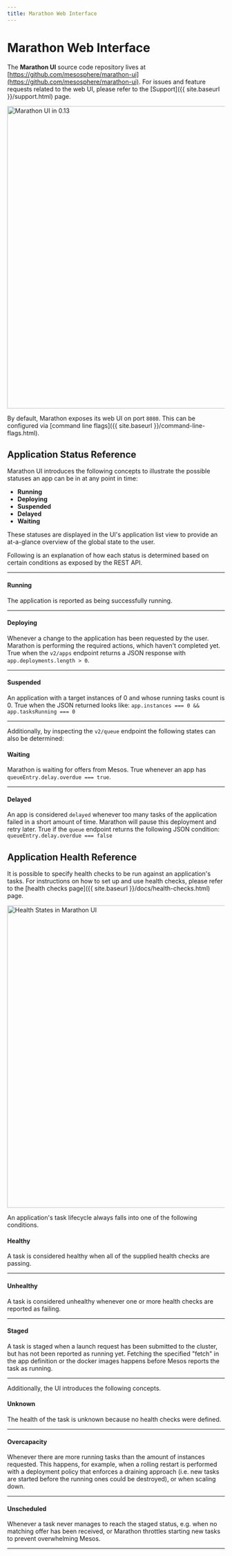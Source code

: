 ```yaml
---
title: Marathon Web Interface
---
```


# Marathon Web Interface

The **Marathon UI** source code repository lives at [https://github.com/mesosphere/marathon-ui](https://github.com/mesosphere/marathon-ui).
For issues and feature requests related to the web UI, please refer to the [Support]({{ site.baseurl }}/support.html) page.

<img src="{{ site.baseurl }}/img/marathon-ui-0.13.png" width="700" alt="Marathon UI in 0.13">

By default, Marathon exposes its web UI on port `8080`. This can be configured
via [command line flags]({{ site.baseurl }}/command-line-flags.html).

## Application Status Reference
Marathon UI introduces the following concepts to illustrate the possible statuses
an app can be in at any point in time:

- **Running**
- **Deploying**
- **Suspended**
- **Delayed**
- **Waiting**

These statuses are displayed in the UI's application list view to provide an
at-a-glance overview of the global state to the user.

Following is an explanation of how each status is determined based on certain
conditions as exposed by the REST API.

-----------

#### Running
The application is reported as being successfully running.

-----------

#### Deploying
Whenever a change to the application has been requested by the user. Marathon is
performing the required actions, which haven't completed yet.
True when the `v2/apps` endpoint returns a JSON response with
`app.deployments.length > 0`.

-----------

#### Suspended
An application with a target instances of 0 and whose running tasks count is 0.
True when the JSON returned looks like:
`app.instances === 0 && app.tasksRunning === 0`

-----------

Additionally, by inspecting the `v2/queue` endpoint the following states can
also be determined:

#### Waiting
Marathon is waiting for offers from Mesos. True whenever an app has
`queueEntry.delay.overdue === true`.

-----------

#### Delayed
An app is considered `delayed` whenever too many tasks of the application failed
 in a short amount of time. Marathon will pause this deployment and retry later.
True if the `queue` endpoint returns the following JSON condition: 
`queueEntry.delay.overdue === false`

## Application Health Reference
It is possible to specify health checks to be run against an application's
tasks. For instructions on how to set up and use health checks, please refer to the
[health checks page]({{ site.baseurl }}/docs/health-checks.html) page.

<img src="{{ site.baseurl }}/img/marathon-ui-health.png" width="700" alt="Health States in Marathon UI">

An application's task lifecycle always falls into one of the following
conditions.

#### Healthy
A task is considered healthy when all of the supplied health checks are
passing.

-----------

#### Unhealthy
A task is considered unhealthy whenever one or more health checks are reported
as failing.

-----------

#### Staged
A task is staged when a launch request has been submitted to the cluster, but
has not been reported as running yet. Fetching the specified "fetch" in the app
definition or the docker images happens before Mesos reports the task as
running.

-----------

Additionally, the UI introduces the following concepts.

#### Unknown
The health of the task is unknown because no health checks were defined.

-----------

#### Overcapacity
Whenever there are more running tasks than the amount of instances requested.
This happens, for example, when a rolling restart is performed with a deployment
policy that enforces a draining approach (i.e. new tasks are started before the
running ones could be destroyed), or when scaling down.

-----------

#### Unscheduled
Whenever a task never manages to reach the staged status, e.g. when no
matching offer has been received, or Marathon throttles starting new tasks to
prevent overwhelming Mesos.

-----------


